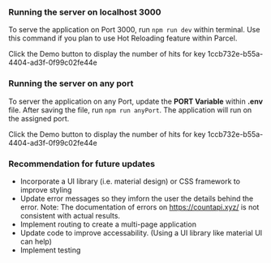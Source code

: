 ### Running the server on localhost 3000

To serve the application on Port 3000, run `npm run dev` within terminal. Use this command if you plan to use Hot Reloading feature within Parcel.

Click the Demo button to display the number of hits for key 1ccb732e-b55a-4404-ad3f-0f99c02fe44e

### Running the server on any port

To server the application on any Port, update the **PORT Variable** within **.env** file. After saving the file, run `npm run anyPort`. The application will run on the assigned port.

Click the Demo button to display the number of hits for key 1ccb732e-b55a-4404-ad3f-0f99c02fe44e

### Recommendation for future updates

- Incorporate a UI library (i.e. material design) or CSS framework to improve styling
- Update error messages so they imforn the user the details behind the error. Note: The documentation of errors on https://countapi.xyz/ is not consistent with actual results.
- Implement routing to create a multi-page application
- Update code to improve accessability. (Using a UI library like material UI can help)
- Implement testing
